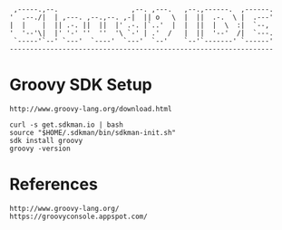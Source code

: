      ,-----.,--.                  ,--. ,---.   ,--.,------.  ,------.
    '  .--./|  | ,---. ,--.,--. ,-|  || o   \  |  ||  .-.  \ |  .---'
    |  |    |  || .-. ||  ||  |' .-. |`..'  |  |  ||  |  \  :|  `--, 
    '  '--'\|  |' '-' ''  ''  '\ `-' | .'  /   |  ||  '--'  /|  `---.
     `-----'`--' `---'  `----'  `---'  `--'    `--'`-------' `------'
    ----------------------------------------------------------------- 


# Groovy SDK Setup

    http://www.groovy-lang.org/download.html

    curl -s get.sdkman.io | bash
    source "$HOME/.sdkman/bin/sdkman-init.sh"
    sdk install groovy
    groovy -version

# References

    http://www.groovy-lang.org/
    https://groovyconsole.appspot.com/
    
    